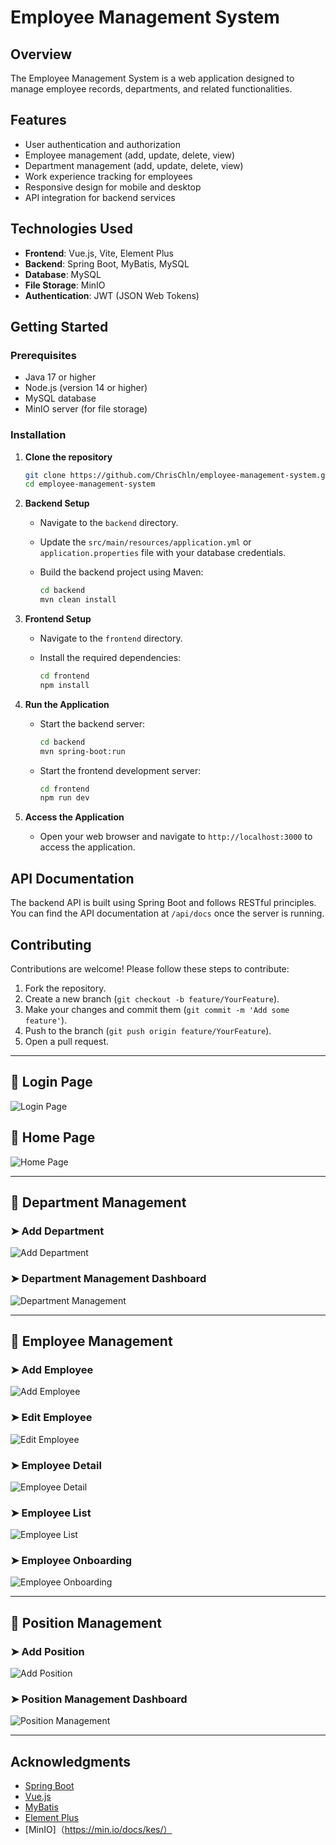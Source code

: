 # Employee Management System

## Overview

The Employee Management System is a web application designed to manage employee records, departments, and related functionalities. 

## Features

- User authentication and authorization
- Employee management (add, update, delete, view)
- Department management (add, update, delete, view)
- Work experience tracking for employees
- Responsive design for mobile and desktop
- API integration for backend services

## Technologies Used

- **Frontend**: Vue.js, Vite, Element Plus
- **Backend**: Spring Boot, MyBatis, MySQL
- **Database**: MySQL
- **File Storage**: MinIO
- **Authentication**: JWT (JSON Web Tokens)

## Getting Started

### Prerequisites

- Java 17 or higher
- Node.js (version 14 or higher)
- MySQL database
- MinIO server (for file storage)

### Installation

1. **Clone the repository**

   ```bash
   git clone https://github.com/ChrisChln/employee-management-system.git
   cd employee-management-system
   ```

2. **Backend Setup**

   - Navigate to the `backend` directory.

   - Update the `src/main/resources/application.yml` or `application.properties` file with your database credentials.

   - Build the backend project using Maven:

     ```bash
     cd backend
     mvn clean install
     ```

3. **Frontend Setup**

   - Navigate to the `frontend` directory.

   - Install the required dependencies:

     ```bash
     cd frontend
     npm install
     ```

4. **Run the Application**

   - Start the backend server:

     ```bash
     cd backend
     mvn spring-boot:run
     ```

   - Start the frontend development server:

     ```bash
     cd frontend
     npm run dev
     ```

5. **Access the Application**

   - Open your web browser and navigate to `http://localhost:3000` to access the application.

## API Documentation

The backend API is built using Spring Boot and follows RESTful principles. You can find the API documentation at `/api/docs` once the server is running.

## Contributing

Contributions are welcome! Please follow these steps to contribute:

1. Fork the repository.
2. Create a new branch (`git checkout -b feature/YourFeature`).
3. Make your changes and commit them (`git commit -m 'Add some feature'`).
4. Push to the branch (`git push origin feature/YourFeature`).
5. Open a pull request.



  ---

## **🔹 Login Page**
![Login Page](assets/Login.png)

## **🔹 Home Page**
![Home Page](assets/homePage.png)

---

## **🔹 Department Management**
### ➤ Add Department
![Add Department](assets/addDepartment.png)

### ➤ Department Management Dashboard
![Department Management](assets/departmentManagement.png)

---

## **🔹 Employee Management**
### ➤ Add Employee
![Add Employee](assets/addEmployee.png)

### ➤ Edit Employee
![Edit Employee](assets/editEmployee.png)

### ➤ Employee Detail
![Employee Detail](assets/employeeDetail.png)

### ➤ Employee List
![Employee List](assets/employeeList.png)

### ➤ Employee Onboarding
![Employee Onboarding](assets/employeeOnboarding.png)

---

## **🔹 Position Management**
### ➤ Add Position
![Add Position](assets/addPosition.png)

### ➤ Position Management Dashboard
![Position Management](assets/positionManagement.png)

---

## Acknowledgments

- [Spring Boot](https://spring.io/projects/spring-boot)
- [Vue.js](https://vuejs.org/)
- [MyBatis](https://mybatis.org/)
- [Element Plus](https://element-plus.org/)
- [MinIO]（https://min.io/docs/kes/）
